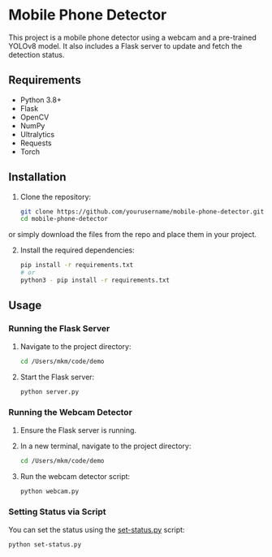 # Mobile Phone Detector

This project is a mobile phone detector using a webcam and a pre-trained YOLOv8 model. It also includes a Flask server to update and fetch the detection status.

## Requirements

- Python 3.8+
- Flask
- OpenCV
- NumPy
- Ultralytics
- Requests
- Torch

## Installation

1. Clone the repository:

    ```bash
    git clone https://github.com/yourusername/mobile-phone-detector.git
    cd mobile-phone-detector
    ```

or simply download the files from the repo and place them in your project.


2. Install the required dependencies:

    ```bash
    pip install -r requirements.txt
    # or
    python3 - pip install -r requirements.txt
    ```


## Usage

### Running the Flask Server

1. Navigate to the project directory:

    ```bash
    cd /Users/mkm/code/demo
    ```

2. Start the Flask server:

    ```bash
    python server.py
    ```

### Running the Webcam Detector

1. Ensure the Flask server is running.
2. In a new terminal, navigate to the project directory:

    ```bash
    cd /Users/mkm/code/demo
    ```

3. Run the webcam detector script:

    ```bash
    python webcam.py
    ```

### Setting Status via Script

You can set the status using the [set-status.py](http://_vscodecontentref_/0) script:

```bash
python set-status.py